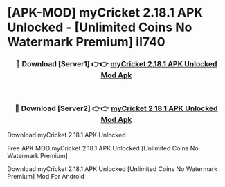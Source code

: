# [APK-MOD] myCricket 2.18.1 APK Unlocked - [Unlimited Coins No Watermark Premium] il740



<div align="center">
<h3>🔴 Download [Server1] 👉👉 <a href="https://momento.my/?title=myCricket_2.18.1_APK_Unlocked">myCricket 2.18.1 APK Unlocked Mod Apk</a></h3><br>

<h3>🔴 Download [Server2] 👉👉 <a href="https://momento.my/?title=myCricket_2.18.1_APK_Unlocked">myCricket 2.18.1 APK Unlocked Mod Apk</a></h3>
</div>



Download myCricket 2.18.1 APK Unlocked 

Free APK MOD myCricket 2.18.1 APK Unlocked [Unlimited Coins No Watermark Premium]

Download myCricket 2.18.1 APK Unlocked [Unlimited Coins No Watermark Premium] Mod For Android
